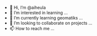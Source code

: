 - 👋 Hi, I’m @aiheula
- 👀 I’m interested in learning ...
- 🌱 I’m currently learning geomatiks ...
- 💞️ I’m looking to collaborate on projects ...
- 📫 How to reach me ...

<!---
aiheula/aiheula is a ✨ special ✨ repository because its `README.md` (this file) appears on your GitHub profile.
You can click the Preview link to take a look at your changes.
--->
